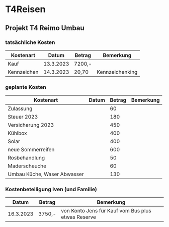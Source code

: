 # T4Reisen
## Projekt T4 Reimo Umbau

### tatsächliche Kosten

| Kostenart   | Datum     | Betrag | Bemerkung       |
|-------------|-----------|--------|-----------------|
| Kauf        | 13.3.2023 | 7200,- |                 |
| Kennzeichen | 14.3.2023 | 20,70  | Kennzeichenking |



### geplante Kosten

| Kostenart                   | Datum | Betrag | Bemerkung |
|-----------------------------|-------|--------|-----------|
| Zulassung                   |       | 60     |           |
| Steuer 2023                 |       | 180    |           |
| Versicherung 2023           |       | 450    |           |
| Kühlbox                     |       | 400    |           |
| Solar                       |       | 400    |           |
| neue Sommerreifen           |       | 600    |           |
| Rosbehandlung               |       | 50     |           |
| Maderscheuche               |       | 60     |           |
| Umbau Küche, Waser Abwasser |       | 130    |           |



### Kostenbeteiligung Iven (und Familie)

| Datum     | Betrag | Bemerkung                                          |
|-----------|--------|----------------------------------------------------|
| 16.3.2023 | 3750,- | von Konto Jens für Kauf vom Bus plus etwas Reserve |
